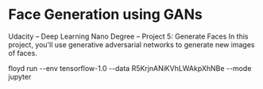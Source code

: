 # Face Generation using GANs
Udacity – Deep Learning Nano Degree – Project 5: Generate Faces
In this project, you'll use generative adversarial networks to generate new images of faces.

floyd run --env tensorflow-1.0 --data R5KrjnANiKVhLWAkpXhNBe --mode jupyter